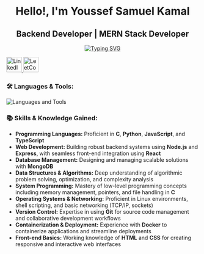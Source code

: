 <h1 align="center">Hello!, I'm Youssef Samuel Kamal</h1>

<h2 align="center">Backend Developer | MERN Stack Developer</h2>

<p align="center">
  <!-- Typing SVG -->
  <a href="https://www.linkedin.com/in/youssef-samuel-149909220/">
    <img src="https://readme-typing-svg.herokuapp.com/?lines=Passionate+Backend+Developer;MERN+Stack+Developer;ALX+Software+Engineering+Alumnus&font=Bold+Code&center=true&height=55&color=30D050&pause=1750&size=20" alt="Typing SVG" />
  </a>
</p>

<p align="left">
  <a href="https://www.linkedin.com/in/youssef-samuel-149909220/">
    <img src="https://img.shields.io/badge/LinkedIn-0060A0?style=for-the-badge&logo=linkedin&logoColor=white" height="40" alt="LinkedIn"/>
  </a>
  <a href="https://leetcode.com/u/YouSam84/">
    <img src="https://img.shields.io/badge/LeetCode-FFA116?style=for-the-badge&logo=leetcode&logoColor=white" height="40" alt="LeetCode"/>
  </a>
</p>

<h3 align="left">🛠️ Languages & Tools:</h3>
<p align="left">
  <img src="https://skillicons.dev/icons?i=html,css,ts,nodejs,express,react,mongodb,python,c,git,linux,docker" alt="Languages and Tools"/>
</p>

<h3 align="left">📚 Skills & Knowledge Gained:</h3>
<ul>
  <li><strong>Programming Languages:</strong> Proficient in <strong>C</strong>, <strong>Python</strong>, <strong>JavaScript</strong>, and <strong>TypeScript</strong></li>
  <li><strong>Web Development:</strong> Building robust backend systems using <strong>Node.js</strong> and <strong>Express</strong>, with seamless front-end integration using <strong>React</strong></li>
  <li><strong>Database Management:</strong> Designing and managing scalable solutions with <strong>MongoDB</strong></li>
  <li><strong>Data Structures & Algorithms:</strong> Deep understanding of algorithmic problem solving, optimization, and complexity analysis</li>
  <li><strong>System Programming:</strong> Mastery of low-level programming concepts including memory management, pointers, and file handling in <strong>C</strong></li>
  <li><strong>Operating Systems & Networking:</strong> Proficient in Linux environments, shell scripting, and basic networking (TCP/IP, sockets)</li>
  <li><strong>Version Control:</strong> Expertise in using <strong>Git</strong> for source code management and collaborative development workflows</li>
  <li><strong>Containerization & Deployment:</strong> Experience with <strong>Docker</strong> to containerize applications and streamline deployments</li>
  <li><strong>Front-end Basics:</strong> Working knowledge of <strong>HTML</strong> and <strong>CSS</strong> for creating responsive and interactive web interfaces</li>
</ul>

